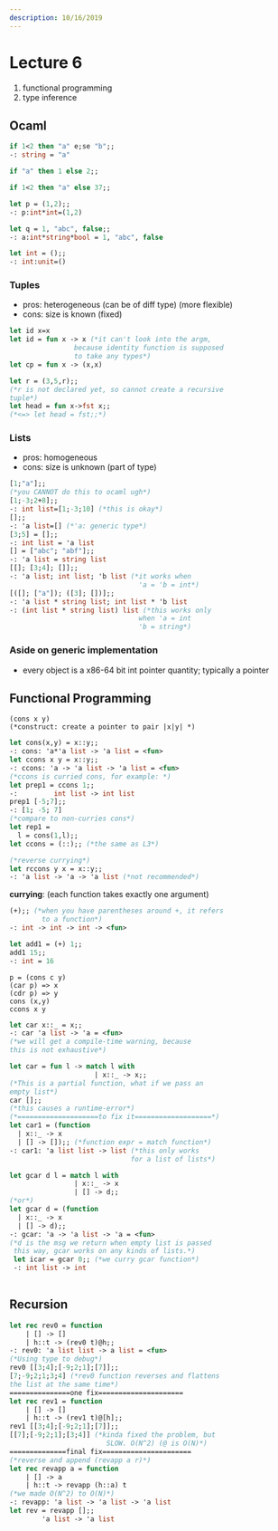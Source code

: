 ```yaml
---
description: 10/16/2019
---
```


# Lecture 6

1. functional programming
2. type inference

## Ocaml

```ocaml
if 1<2 then "a" e;se "b";;
-: string = "a"

if "a" then 1 else 2;;

if 1<2 then "a" else 37;;
```

```ocaml
let p = (1,2);;
-: p:int*int=(1,2)

let q = 1, "abc", false;;
-: a:int*string*bool = 1, "abc", false

let int = ();;
-: int:unit=()
```

### Tuples

* pros: heterogeneous \(can be of diff type\) \(more flexible\)
* cons: size is known \(fixed\)

```ocaml
let id x=x
let id = fun x -> x (*it can't look into the argm,
                because identity function is supposed
                to take any types*)
let cp = fun x -> (x,x)

```

```ocaml
let r = (3,5,r);;
(*r is not declared yet, so cannot create a recursive
tuple*)
let head = fun x->fst x;;
(*<=> let head = fst;;*)

```

### Lists

* pros: homogeneous
* cons: size is unknown \(part of type\)

```ocaml
[1;"a"];;
(*you CANNOT do this to ocaml ugh*)
[1;-3;2+8];;
-: int list=[1;-3;10] (*this is okay*)
[];;
-: 'a list=[] (*'a: generic type*)
[3;5] = [];;
-: int list = 'a list
[] = ["abc"; "abf"];;
-: 'a list = string list
[[]; [3;4]; []];;
-: 'a list; int list; 'b list (*it works when 
                                'a = 'b = int*)
[([]; ["a"]); ([3]; [])];;
-: 'a list * string list; int list * 'b list
-: (int list * string list) list (*this works only
                                when 'a = int
                                'b = string*)
```

### Aside on generic implementation

* every object is a x86-64 bit int pointer quantity; typically a pointer

## Functional Programming

```text
(cons x y)
(*construct: create a pointer to pair |x|y| *)
```

```ocaml
let cons(x,y) = x::y;;
-: cons: 'a*'a list -> 'a list = <fun>
let ccons x y = x::y;;
-: ccons: 'a -> 'a list -> 'a list = <fun>
(*ccons is curried cons, for example: *)
let prep1 = ccons 1;;
-:         int list -> int list
prep1 [-5;7];;
-: [1; -5; 7]
(*compare to non-curries cons*)
let rep1 = 
  l = cons(1,l);;
let ccons = (::);; (*the same as L3*)

(*reverse currying*)
let rccons y x = x::y;;
-: 'a list -> 'a -> 'a list (*not recommended*)

```

**currying**: \(each function takes exactly one argument\)

```ocaml
(+);; (*when you have parentheses around +, it refers
        to a function*)
-: int -> int -> int -> <fun>

let add1 = (+) 1;;
add1 15;;
-: int = 16
```

```text
p = (cons c y)
(car p) => x
(cdr p) => y
cons (x,y)
ccons x y
```

```ocaml
let car x::_ = x;;
-: car 'a list -> 'a = <fun>
(*we will get a compile-time warning, because 
this is not exhaustive*)

let car = fun l -> match l with
                     | x::_ -> x;;
(*This is a partial function, what if we pass an 
empty list*)
car [];;
(*this causes a runtime-error*)                     
(*====================to fix it===================*)
let car1 = (function 
  | x::_ -> x
  | [] -> []);; (*function expr = match function*)
-: car1: 'a list list -> list (*this only works
                              for a list of lists*)

let gcar d l = match l with
                | x::_ -> x
                | [] -> d;;
(*or*)
let gcar d = (function 
  | x::_ -> x
  | [] -> d);;
-: gcar: 'a -> 'a list -> 'a = <fun>
(*d is the msg we return when empty list is passed
 this way, gcar works on any kinds of lists.*)
 let icar = gcar 0;; (*we curry gcar function*)
 -: int list -> int
 
```

## Recursion

```ocaml
let rec rev0 = function
    | [] -> []
    | h::t -> (rev0 t)@h;;
-: rev0: 'a list list -> a list = <fun>
(*Using type to debug*)
rev0 [[3;4];[-9;2;1];[7]];;
[7;-9;2;1;3;4] (*rev0 function reverses and flattens
the list at the same time*)
===============one fix=====================
let rec rev1 = function
    | [] -> []
    | h::t -> (rev1 t)@[h];;
rev1 [[3;4];[-9;2;1];[7]];;
[[7];[-9;2;1];[3;4]] (*kinda fixed the problem, but
                        SLOW. O(N^2) (@ is O(N)*)
==============final fix======================
(*reverse and append (revapp a r)*)
let rec revapp a = function
    | [] -> a
    | h::t -> revapp (h::a) t 
(*we made O(N^2) to O(N)*)
-: revapp: 'a list -> 'a list -> 'a list
let rev = revapp [];;
        'a list -> 'a list
        
```



